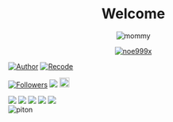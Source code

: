 <h1 align="center"> Welcome </h1>
<p align="center">
<img src="https://i.pinimg.com/originals/bd/8a/7e/bd8a7e01f92ac545eb93be2c45f061f7.gif" alt="mommy"/>
</p>

<p align="center">
<a href="#"><img title="noe999x" src="https://img.shields.io/badge/noe999x-green?colorA=%23ff0000&colorB=%23017e40&style=for-the-badge"></a>
</p>

<a href="https://github.com/noe999x"><img title="Author" src="https://img.shields.io/badge/Author-ikz-red.svg?style=for-the-badge&logo=github"></a>
<a href="https://github.com/noe999x"><img title="Recode" src="https://img.shields.io/badge/Recode-noe999x-red.svg?style=for-the-badge&logo=github"></a>

<a href="https://github.com/noe999x/followers"><img title="Followers" src="https://img.shields.io/github/followers/noe999x?color=red&style=flat-square"></a>
<a href="https://hits.seeyoufarm.com"><img src="https://hits.seeyoufarm.com/api/count/incr/badge.svg?url=https%3A%2F%2Fgithub.com%2Fnoe999x%2Fnslvd&count_bg=%2379C83D&title_bg=%23555555&icon=probot.svg&icon_color=%2300FF6D&title=hits&edge_flat=false"/></a>
<a href="https://github.com/noe999x/fbs/graphs/commit-activity"><img height="20" src="https://img.shields.io/badge/Maintained%3F-yes-green.svg"></a>&nbsp;&nbsp;

[![](https://img.shields.io/badge/Facebook-blue?logo=Facebook&logoColor=blue&labelColor=white)](https://www.facebook.com/bagasekaapr)
[![](https://img.shields.io/badge/WhatsApp-green?logo=Whatsapp&logoColor=brightgreen&labelColor=white)](https://wa.me/6289614402699?text=Hallo+bang!)
[![](https://img.shields.io/badge/Instagram-yellow?logo=Instagram&logoColor=yellow&labelColor=white)](https://www.instagram.com/bagasekaapr)
[![](https://img.shields.io/badge/Twitter-blue?logo=Twitter&logoColor=blue&labelColor=white)](https://www.twitter.com/bagaseka_apr)
[![](https://img.shields.io/badge/YouTube-red?logo=YouTube&logoColor=red&labelColor=white)](https://www.youtube.com/c/anonim404)
<br><img title="piton" src ="https://img.shields.io/badge/Python-3776AB.svg?&style=for-the-badge&logo=Python&logoColor=white"/>
